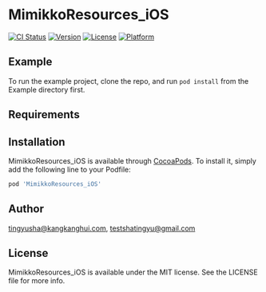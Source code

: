 # MimikkoResources_iOS

[![CI Status](https://img.shields.io/travis/tingyusha@kangkanghui.com/MimikkoResources_iOS.svg?style=flat)](https://travis-ci.org/tingyusha@kangkanghui.com/MimikkoResources_iOS)
[![Version](https://img.shields.io/cocoapods/v/MimikkoResources_iOS.svg?style=flat)](https://cocoapods.org/pods/MimikkoResources_iOS)
[![License](https://img.shields.io/cocoapods/l/MimikkoResources_iOS.svg?style=flat)](https://cocoapods.org/pods/MimikkoResources_iOS)
[![Platform](https://img.shields.io/cocoapods/p/MimikkoResources_iOS.svg?style=flat)](https://cocoapods.org/pods/MimikkoResources_iOS)

## Example

To run the example project, clone the repo, and run `pod install` from the Example directory first.

## Requirements

## Installation

MimikkoResources_iOS is available through [CocoaPods](https://cocoapods.org). To install
it, simply add the following line to your Podfile:

```ruby
pod 'MimikkoResources_iOS'
```

## Author

tingyusha@kangkanghui.com, testshatingyu@gmail.com

## License

MimikkoResources_iOS is available under the MIT license. See the LICENSE file for more info.
